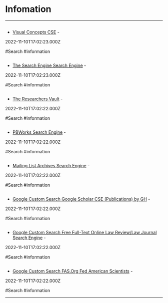 # Infomation

---

![]()

- [Visual Concepts CSE](https://cse.google.com/cse?cx=013991603413798772546%3Agj6rx9spox8) - 

2022-11-10T17:02:23.000Z

#Search #information

![]()

- [The Search Engine Search Engine](https://cse.google.com/cse?cx=013991603413798772546%3Ahvkibqdijhe) - 

2022-11-10T17:02:23.000Z

#Search #information

![]()

- [The Researchers Vault](https://cse.google.com/cse?cx=013991603413798772546%3Afjfpayt0bje) - 

2022-11-10T17:02:22.000Z

#Search #information

![]()

- [PBWorks Search Engine](https://cse.google.com/cse?cx=017261104271573007538%3Axhguhddcxuk) - 

2022-11-10T17:02:22.000Z

#Search #information

![]()

- [Mailing List Archives Search Engine](https://cse.google.com/cse?cx=013991603413798772546%3Asipriovnbxq) - 

2022-11-10T17:02:22.000Z

#Search #information

![]()

- [Google Custom Search Google Scholar CSE (Publications) by GH](https://cse.google.com/cse?cx=001394533911082033616%3Awcf5spgmnbc) - 

2022-11-10T17:02:22.000Z

#Search #information

![]()

- [Google Custom Search Free Full-Text Online Law Review/Law Journal Search Engine](https://cse.google.com/cse?cx=000933248691480580078%3A57y4iyinbqe) - 

2022-11-10T17:02:22.000Z

#Search #information

![]()

- [Google Custom Search FAS.Org Fed American Scientists](https://cse.google.com/cse?cx=001482665168924075807%3Ahyits1jhoek) - 

2022-11-10T17:02:22.000Z

#Search #information

---

